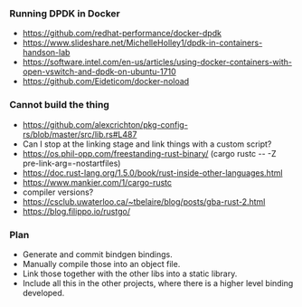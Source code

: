 ### Running DPDK in Docker

- https://github.com/redhat-performance/docker-dpdk
- https://www.slideshare.net/MichelleHolley1/dpdk-in-containers-handson-lab
- https://software.intel.com/en-us/articles/using-docker-containers-with-open-vswitch-and-dpdk-on-ubuntu-1710
- https://github.com/Eideticom/docker-noload

### Cannot build the thing

- https://github.com/alexcrichton/pkg-config-rs/blob/master/src/lib.rs#L487
- Can I stop at the linking stage and link things with a custom script?
- https://os.phil-opp.com/freestanding-rust-binary/ (cargo rustc -- -Z pre-link-arg=-nostartfiles)
- https://doc.rust-lang.org/1.5.0/book/rust-inside-other-languages.html
- https://www.mankier.com/1/cargo-rustc
- compiler versions?
- https://csclub.uwaterloo.ca/~tbelaire/blog/posts/gba-rust-2.html
- https://blog.filippo.io/rustgo/

### Plan

- Generate and commit bindgen bindings.
- Manually compile those into an object file.
- Link those together with the other libs into a static library.
- Include all this in the other projects, where there is a higher level binding developed.
